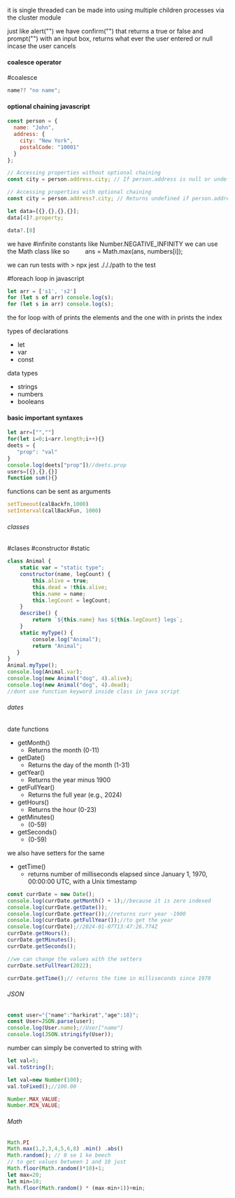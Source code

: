 it is single threaded
can be made into using multiple children processes via the cluster module

just like alert("") we have confirm("") that returns a true or false
and prompt("") with an input box, returns what ever the user entered or null incase the user cancels

#### coalesce operator 
#coalesce 
```js
name?? "no name";
```

#### optional chaining javascript
```js
const person = {
  name: "John",
  address: {
    city: "New York",
    postalCode: "10001"
  }
};

// Accessing properties without optional chaining
const city = person.address.city; // If person.address is null or undefined, this will throw an error

// Accessing properties with optional chaining
const city = person.address?.city; // Returns undefined if person.address is null or undefined

let data=[{},{},{},{}];
data[4]?.property;

data?.[0]
```

we have #infinite constants like Number.NEGATIVE_INFINITY
we can use the Math class like so         ans = Math.max(ans, numbers[i]);

we can run tests with > npx jest ./././path to the test

#foreach loop in javascript
```js
let arr = ['s1', 's2']
for (let s of arr) console.log(s); 
for (let s in arr) console.log(s);
```
the for loop with of prints the elements 
and the one with in prints the index

types of declarations
- let
- var
- const

data types
- strings
- numbers
- booleans

#### basic important syntaxes
```js
let arr=["",""]
for(let i=0;i<arr.length;i++){}
deets = {
   "prop": "val"
}
console.log(deets["prop"])//deets.prop
users=[{},{},{}]
function sum(){}
```

functions can be sent as arguments
```js
setTimeout(calBackfn,1000)
setInterval(callBackFun, 1000)
```

###### classes
#clases #constructor #static
```js
class Animal {
    static var = "static type";
    constructor(name, legCount) {
        this.alive = true;
        this.dead = !this.alive;
        this.name = name;
        this.legCount = legCount;
    }
    describe() {
        return `${this.name} has ${this.legCount} legs`;
    }
    static myType() {
	    console.log("Animal");
        return "Animal";
   }
}
Animal.myType();
console.log(Animal.var);
console.log(new Animal("dog", 4).alive);
console.log(new Animal("dog", 4).dead);
//dont use function keyword inside class in java script
```
###### dates
date functions
- getMonth() 
	- Returns the month (0-11)
- getDate()
	- Returns the day of the month (1-31)
- getYear()
	- Returns the year minus 1900
- getFullYear()
	- Returns the full year (e.g., 2024)
- getHours()
	- Returns the hour (0-23)
- getMinutes()
	- (0-59)
- getSeconds()
	- (0-59)

we also have setters for the same

- getTime()
	- returns number of milliseconds elapsed since January 1, 1970, 00:00:00 UTC, with a Unix timestamp

```js
const currDate = new Date();
console.log(currDate.getMonth() + 1);//because it is zero indexed
console.log(currDate.getDate());
console.log(currDate.getYear());//returns curr year -1900
console.log(currDate.getFullYear());//to get the year
console.log(currDate);//2024-01-07T13:47:26.774Z
currDate.getHours();
currDate.getMinutes();
currDate.getSeconds();

//we can change the values with the setters
currDate.setFullYear(2022);

currDate.getTime();// returns the time in milliseconds since 1970

```
###### JSON
```js
const user="{"name":"harkirat","age":18}";
const User=JSON.parse(user);
console.log(User.name);//User["name"]
console.log(JSON.stringify(User));
```

number can simply be converted to string with
```js
let val=5;
val.toString();

let val=new Number(100);
val.toFixed();//100.00

Number.MAX_VALUE;
Number.MIN_VALUE;
```

###### Math
```js
Math.PI
Math.max(1,2,3,4,5,6,8) .min() .abs()
Math.random(); // 0 se 1 ke beech 
// to get values between 1 and 10 just
Math.floor(Math.random()*10)+1;
let max=20;
let min=10;
Math.floor(Math.random() * (max-min+1))+min;
```